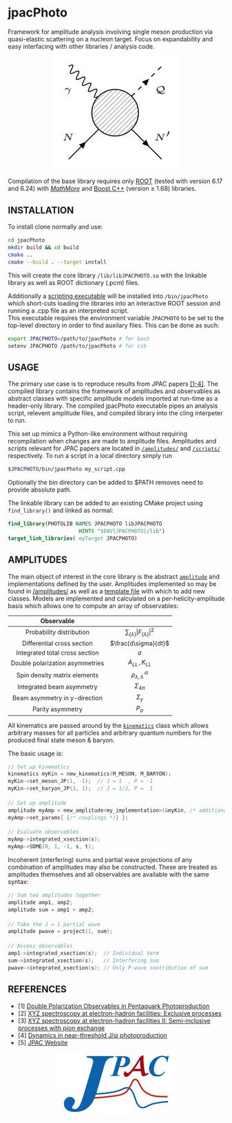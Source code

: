 #   jpacPhoto
Framework for amplitude analysis involving single meson production via quasi-elastic scattering on a nucleon target. Focus on expandability and easy interfacing with other libraries / analysis code. 

<p align="center">
  <img width="300" src="./doc/FeynmanDiagram.png">
</p>


Compilation of the base library requires only [ROOT](https://root.cern.ch/) (tested with version 6.17 and 6.24) with [*MathMore*](https://root.cern.ch/mathmore-library) and [Boost C++](https://www.boost.org/) (version $\geq$ 1.68) libraries.

##  INSTALLATION
To install clone normally and use:
```bash
cd jpacPhoto
mkdir build && cd build
cmake ..
cmake --build . --target install
```
This will create the core library `/lib/libJPACPHOTO.so` with the linkable library as well as ROOT dictionary (.pcm) files. 

Additionally a [scripting executable](./src/cling/jpacPhoto.cpp) will be installed into `/bin/jpacPhoto` which short-cuts loading the libraries into an interactive ROOT session and running a .cpp file as an interpreted script.   
This executable requires the environment variable `JPACPHOTO` to be set to the top-level directory in order to find auxilary files. This can be done as such:
```bash
export JPACPHOTO=/path/to/jpacPhoto # for bash
setenv JPACPHOTO /path/to/jpacPhoto # for csh
```

##  USAGE

The primary use case is to reproduce results from JPAC papers [[1-4]](#references). The compiled library contains the framework of amplitudes and observables as abstract classes with specific amplitude models imported at run-time as a header-only library. The compiled jpacPhoto executable pipes an analysis script, relevent amplitude files, and compiled library into the cling interpeter to run. 

This set up mimics a Python-like environment without requiring recompilation when changes are made to amplitude files. Amplitudes and scripts relevant for JPAC papers are located in [`/amplitudes/`](./amplitudes/) and [`/scripts/`](./scripts) respectively.  To run a script in a local directory simply run 
```bash
$JPACPHOTO/bin/jpacPhoto my_script.cpp
```
Optionally the bin directory can be added to $PATH removes need to provide absolute path.

The linkable library can be added to an existing CMake project using `find_library()` and linked as normal:
```cmake
find_library(PHOTOLIB NAMES JPACPHOTO libJPACPHOTO
                       HINTS "$ENV{JPACPHOTO}/lib")
target_link_libraries( myTarget JPACPHOTO)
```

##  AMPLITUDES
The main object of interest in the core library is the abstract [`amplitude`](./src/core/amplitude.hpp) and implementations defined by the user. Amplitudes implemented so may be found in [/amplitudes/](./amplitudes/) as well as a [template file](./amplitudes/template.hpp) with which to add new classes. Models are implemented and calculated on a per-helicity-amplitude basis which allows one to compute an array of observables:

| Observable                      |                                            |
|:-------------------------------:| :-----------------------------------------:|
| Probability distribution        | $\sum_{\{\lambda\}} \|F_{\{\lambda\}}\|^2$ |
| Differential cross section      | $\frac{d\sigma}{dt}$                       |
| Integrated total cross section  | $\sigma$                                   |
| Double polarization asymmetries | $A_{LL} \, ,K_{LL}$                        |
| Spin density matrix elements    | $\rho^\alpha_{\lambda,\lambda^\prime}$     |
| Integrated beam asymmetry       | $\Sigma_{4\pi}$                            |
| Beam asymmetry in y-direction   | $\Sigma_{y}$                               |
| Parity asymmetry                | $P_{\sigma}$                               |


All kinematics are passed around by the [`kinematics`](./src/core/kinematics.hpp) class which allows arbitrary masses for all particles and arbitrary quantum numbers for the produced final state meson & baryon.

The basic usage is:
```c++
// Set up kinematics
kinematics myKin = new_kinematics(M_MESON, M_BARYON);
myKin->set_meson_JP(1, -1);  // J = 1  , P = -1
myKin->set_baryon_JP(1, 1);  // J = 1/2, P =  1

// Set up amplitude
amplitude myAmp = new_amplitude<my_implementation>(&myKin, /* additional parameters */);
myAmp->set_params{ {/* couplings */} };

// Evaluate observables
myAmp->integrated_xsection(s);
myAmp->SDME(0, 1, -1, s, t);
```

Incoherent (interfering) sums and partial wave projections of any combination of amplitudes may also be constructed. These are treated as amplitudes themselves and all observables are available with the same syntax:
```c++
// Sum two amplitudes together
amplitude amp1, amp2;
amplitude sum = amp1 + amp2;

// Take the J = 1 partial wave
amplitude pwave = project(1, sum);

// Access observables
amp1->integrated_xsection(s);  // Individual term
sum->integrated_xsection(s);   // Interfering sum
pwave->integrated_xsection(s); // Only P-wave contribution of sum
```

##  REFERENCES
+ [1] [Double Polarization Observables in Pentaquark Photoproduction](https://arxiv.org/abs/1907.09393)
+ [2] [XYZ spectroscopy at electron-hadron facilities: Exclusive processes](https://arxiv.org/abs/2008.01001)
+ [3] [XYZ spectroscopy at electron-hadron facilities II: Semi-inclusive processes with pion exchange](https://arxiv.org/abs/2209.05882)
+ [4] [Dynamics in near-threshold J/ψ photoproduction](https://arxiv.org/abs/2305.01449)
+ [5] [JPAC Website](http://cgl.soic.indiana.edu/jpac/index.php)

<p align="center">
  <img width="275" src="./doc/JPAClogo.png">
</p>